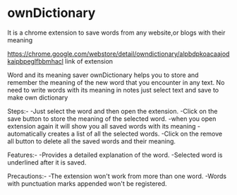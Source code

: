 # ownDictionary
It is a chrome extension to save words from any website,or blogs with their meaning

https://chrome.google.com/webstore/detail/owndictionary/alpbdpkoacaajodkaipbpeglfbbmhacl
link of extension

Word and its meaning saver
ownDictionary helps you to store and remember the meaning of the new word that you encounter in any text. No need to write words with its meaning in notes just select text and save to make own dictionary


Steps:-
-Just select the word and then open the extension.
-Click on the save button to store the meaning of the selected word.
-when you open extension again it will show you all saved words with its meaning 
-automatically creates a list of all the selected words.
-Click on the remove all button to delete all the saved words and their meaning.


Features:-
-Provides a detailed explanation of the word.
-Selected word is underlined after it is saved.


Precautions:-
-The extension won't work from more than one word.
-Words with punctuation marks appended won't be registered.
